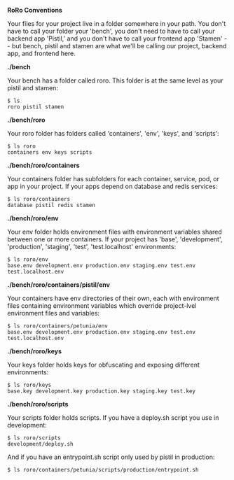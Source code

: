 
**RoRo Conventions**

Your files for your project live in a folder somewhere in your path. You don't have to call your folder your 'bench', you don't need to have to call your backend app 'Pistil,' and you don't have to call your frontend app 'Stamen' -- but bench, pistil and stamen are what we'll be calling our project, backend app, and frontend here.  

**./bench** 

Your bench has a folder called roro. This folder is at the same level as your pistil and stamen:
    
    $ ls 
    roro pistil stamen

**./bench/roro**

Your roro folder has folders called 'containers', 'env', 'keys', and 'scripts':

    $ ls roro
    containers env keys scripts
  
**./bench/roro/containers** 

Your containers folder has subfolders for each container, service, pod, or app in your project. If your apps depend on database and redis services: 
    
    $ ls roro/containers
    database pistil redis stamen 

**./bench/roro/env**

Your env folder holds environment files with environment variables shared between one or more containers. If your project has 'base', 'development', 'production', 'staging', 'test', 'test.localhost' environments: 
  
    $ ls roro/env
    base.env development.env production.env staging.env test.env test.localhost.env

**./bench/roro/containers/pistil/env**

Your containers have env directories of their own, each with environment files containing environment variables which override project-lvel environment files and variables:
    
    $ ls roro/containers/petunia/env 
    base.env development.env production.env staging.env test.env test.localhost.env    
    
**./bench/roro/keys**

Your keys folder holds keys for obfuscating and exposing different environments: 
    
    $ ls roro/keys 
    base.key development.key production.key staging.key test.key  

**./bench/roro/scripts**

Your scripts folder holds scripts. If you have a deploy.sh script you use in development:
    
    $ ls roro/scripts
    development/deploy.sh 
And if you have an entrypoint.sh script only used by pistil in production: 

    $ ls roro/containers/petunia/scripts/production/entrypoint.sh